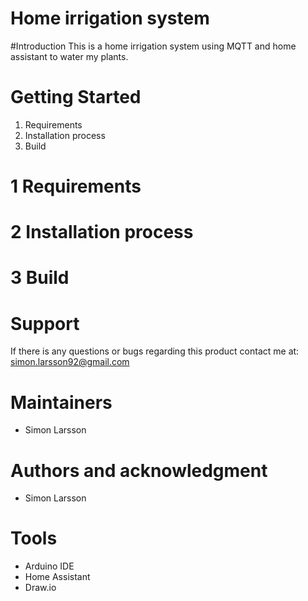 # Home irrigation system

#Introduction 
This is a home irrigation system  using MQTT and home assistant to water my plants.

# Getting Started
1.	Requirements
2.	Installation process
3.	Build

# 1 Requirements


# 2 Installation process


# 3 Build



# Support
If there is any questions or bugs regarding this product contact me at:  
<simon.larsson92@gmail.com>

# Maintainers
- Simon Larsson

# Authors and acknowledgment
- Simon Larsson

# Tools
- Arduino IDE
- Home Assistant
- Draw.io
